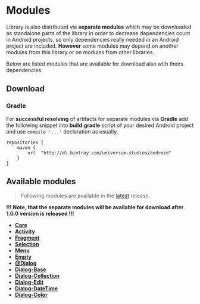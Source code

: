 Modules
===============

Library is also distributed via **separate modules** which may be downloaded as standalone parts of
the library in order to decrease dependencies count in Android projects, so only dependencies really
needed in an Android project are included. **However** some modules may depend on another modules
from this library or on modules from other libraries.

Below are listed modules that are available for download also with theirs dependencies.

## Download ##

### Gradle ###

For **successful resolving** of artifacts for separate modules via **Gradle** add the following snippet
into **build.gradle** script of your desired Android project and use `compile '...'` declaration
as usually.

    repositories {
        maven {
            url  "http://dl.bintray.com/universum-studios/android"
        }
    }

## Available modules ##
> Following modules are available in the [latest](https://github.com/universum-studios/android_settings/releases "Latest Releases page") release.

**!!! Note, that the separate modules will be available for download after 1.0.0 version is released !!!**

- **[Core](https://github.com/universum-studios/android_settings/tree/master/library-core)**
- **[Activity](https://github.com/universum-studios/android_settings/tree/master/library-activity)**
- **[Fragment](https://github.com/universum-studios/android_settings/tree/master/library-fragment)**
- **[Selection](https://github.com/universum-studios/android_settings/tree/master/library-selection)**
- **[Menu](https://github.com/universum-studios/android_settings/tree/master/library-menu)**
- **[Empty](https://github.com/universum-studios/android_settings/tree/master/library-empty)**
- **[@Dialog](https://github.com/universum-studios/android_settings/tree/master/library-dialog_group)**
- **[Dialog-Base](https://github.com/universum-studios/android_settings/tree/master/library-dialog-base)**
- **[Dialog-Collection](https://github.com/universum-studios/android_settings/tree/master/library-dialog-collection)**
- **[Dialog-Edit](https://github.com/universum-studios/android_settings/tree/master/library-dialog-edit)**
- **[Dialog-DateTime](https://github.com/universum-studios/android_settings/tree/master/library-dialog-datetime)**
- **[Dialog-Color](https://github.com/universum-studios/android_settings/tree/master/library-dialog-color)**
